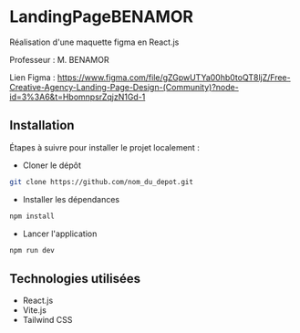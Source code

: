 # LandingPageBENAMOR

Réalisation d'une maquette figma en React.js

Professeur : M. BENAMOR

Lien Figma : https://www.figma.com/file/gZGpwUTYa00hb0toQT8ljZ/Free-Creative-Agency-Landing-Page-Design-(Community)?node-id=3%3A6&t=HbomnpsrZqjzN1Gd-1

## Installation
Étapes à suivre pour installer le projet localement :

* Cloner le dépôt


```bash 
git clone https://github.com/nom_du_depot.git
```

* Installer les dépendances

```bash
npm install
```

* Lancer l'application

```bash
npm run dev
```

## Technologies utilisées

* React.js
* Vite.js
* Tailwind CSS
